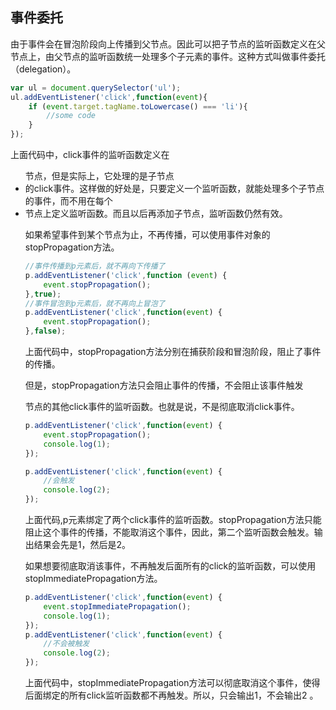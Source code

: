 ## 事件委托

由于事件会在冒泡阶段向上传播到父节点。因此可以把子节点的监听函数定义在父节点上，由父节点的监听函数统一处理多个子元素的事件。这种方式叫做事件委托（delegation）。
```javascript
var ul = document.querySelector('ul');
ul.addEventListener('click',function(event){
    if (event.target.tagName.toLowercase() === 'li'){
        //some code
    }
});
```

上面代码中，click事件的监听函数定义在<ul>节点，但是实际上，它处理的是子节点<li>的click事件。这样做的好处是，只要定义一个监听函数，就能处理多个子节点的事件，而不用在每个<li>节点上定义监听函数。而且以后再添加子节点，监听函数仍然有效。

如果希望事件到某个节点为止，不再传播，可以使用事件对象的stopPropagation方法。
```javascript
//事件传播到p元素后，就不再向下传播了
p.addEventListener('click',function (event) {
    event.stopPropagation();
},true);
//事件冒泡到p元素后，就不再向上冒泡了
p.addEventListener('click',function(event) {
    event.stopPropagation();
},false);
```

上面代码中，stopPropagation方法分别在捕获阶段和冒泡阶段，阻止了事件的传播。

但是，stopPropagation方法只会阻止事件的传播，不会阻止该事件触发<p>节点的其他click事件的监听函数。也就是说，不是彻底取消click事件。

```javascript
p.addEventListener('click',function(event) {
    event.stopPropagation();
    console.log(1);
});

p.addEventListener('click',function(event) {
    //会触发
    console.log(2);
});
```

上面代码,p元素绑定了两个click事件的监听函数。stopPropagation方法只能阻止这个事件的传播，不能取消这个事件，因此，第二个监听函数会触发。输出结果会先是1，然后是2。

如果想要彻底取消该事件，不再触发后面所有的click的监听函数，可以使用stopImmediatePropagation方法。

```javascript
p.addEventListener('click',function(event) {
    event.stopImmediatePropagation();
    console.log(1);
});
p.addEventListener('click',function(event) {
    //不会被触发
    console.log(2);
});
```

上面代码中，stopImmediatePropagation方法可以彻底取消这个事件，使得后面绑定的所有click监听函数都不再触发。所以，只会输出1，不会输出2 。

